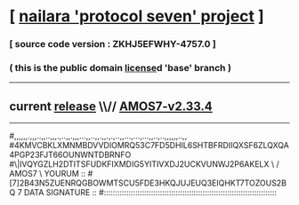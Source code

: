 
# [ [nailara 'protocol seven' project](http://nailara.network/) ]

### [ source code version : ZKHJ5EFWHY-4757.0 ]

### ( this is the public domain [license](../license)d 'base' branch )
---
## current [release](https://github.com/nailara-technologies/protocol-7/releases) \\\\// [AMOS7-v2.33.4](https://github.com/nailara-technologies/protocol-7/releases/tag/AMOS7-v2.33.4)
---

#,,,,,,.,,,..,,..,,,.,..,,.,,,...,,..,,.,,.,.,..,,...,...,...,,..,..,,,,,,..,,
#4KMVCBKLXMNMBDVVDIOMRQ53C7FD5DHIL6SHTBFRDIIQXSF6ZLQXQA4PGP23FJT66OUNWNTDBRNFO
#\\\|IVQYGZLH2DTITSFUDKFIXMDIG5YITIVXDJ2UCKVUNWJ2P6AKELX \ / AMOS7 \ YOURUM ::
#\[7]2B43N5ZUENRQGBOWMTSCU5FDE3HKQJUJEUQ3EIQHKT7TOZOUS2BQ 7  DATA SIGNATURE ::
#:::::::::::::::::::::::::::::::::::::::::::::::::::::::::::::::::::::::::::::
